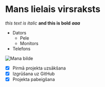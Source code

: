 # Mans lielais virsraksts
*this text is italic* **and this is bold** ***aaa***
* Dators
	* Pele
	* Monitors
* Telefons
	
	
![Mana bilde](https://static.wikia.nocookie.net/terraria_gamepedia/images/0/03/Cell_Phone.png/revision/latest/scale-to-width-down/32?cb=20200516204205)
- [x] Pirmā projekta uzsākšana
- [x] Izgrūšana uz GitHub
- [x] Projekta pabeigšana
